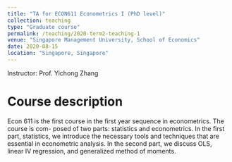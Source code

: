 ```yaml
---
title: "TA for ECON611 Econometrics I (PhD level)"
collection: teaching
type: "Graduate course"
permalink: /teaching/2020-term2-teaching-1
venue: "Singapore Management University, School of Economics"
date: 2020-08-15
location: "Singapore, Singapore"
---
```


Instructor: Prof. Yichong Zhang

Course description
======
Econ 611 is the first course in the first year sequence in econometrics. The course is com- posed of two parts: statistics and econometrics. In the first part, statistics, we introduce the necessary tools and techniques that are essential in econometric analysis. In the second part, we discuss OLS, linear IV regression, and generalized method of moments.
